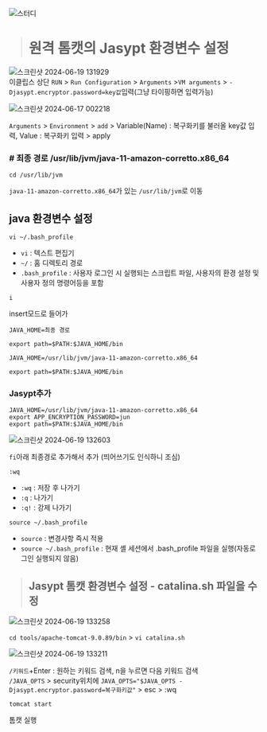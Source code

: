 ![스터디](https://github.com/InitTester/2024-study/assets/148026641/e66af90e-2c3e-4048-a2f6-3a568a427240)

> # 원격 톰캣의 Jasypt 환경변수 설정

![스크린샷 2024-06-19 131929](https://github.com/junani0v0/pf_jun01/assets/148026641/ed44634e-2632-4a4b-b7f0-4841d21cf6b5)   
이클립스 상단 `RUN` > `Run Configuration` > `Arguments` >`VM arguments` > `- Djasypt.encryptor.password=key값`입력(그냥 타이핑하면 입력가능)

![스크린샷 2024-06-17 002218](https://github.com/junani0v0/pf_jun01/assets/148026641/2d790c20-4097-41b1-81ce-0095fab700ea)   

`Arguments` > `Environment` > `add` > Variable(Name) : 복구화키를 불러올 key값 입력, Value : 복구화키 입력 > apply

### # 최종 경로 /usr/lib/jvm/java-11-amazon-corretto.x86_64
```
cd /usr/lib/jvm
```
`java-11-amazon-corretto.x86_64`가 있는 `/usr/lib/jvm`로 이동
## java 환경변수 설정
```
vi ~/.bash_profile
```
- `vi` : 텍스트 편집기
- `~/` : 홈 디렉토리 경로
- `.bash_profile` : 사용자 로그인 시 실행되는 스크립트 파일, 사용자의 환경 설정 및 사용자 정의 명령어등을 포함


```
i
```
insert모드로 들어가
```
JAVA_HOME=최종 경로

export path=$PATH:$JAVA_HOME/bin
```
```
JAVA_HOME=/usr/lib/jvm/java-11-amazon-corretto.x86_64

export path=$PATH:$JAVA_HOME/bin
```
### Jasypt추가
```
JAVA_HOME=/usr/lib/jvm/java-11-amazon-corretto.x86_64
export APP_ENCRYPTION_PASSWORD=jun
export path=$PATH:$JAVA_HOME/bin
```
![스크린샷 2024-06-19 132603](https://github.com/junani0v0/pf_jun01/assets/148026641/ada43709-9c9c-4cdd-a32f-70c2210c67f0)

`fi`아래 최종경로 추가해서 추가
(띄어쓰기도 인식하니 조심)
```
:wq 
```
- `:wq` : 저장 후 나가기
- `:q` : 나가기
- `:q!` : 강제 나가기


```
source ~/.bash_profile
```
- `source` : 변경사항 즉시 적용
- `source ~/.bash_profile` : 현재 셸 세션에서 .bash_profile 파일을 실행(자동로그인 실행되지 않음)

> ## Jasypt 톰캣 환경변수 설정 - catalina.sh 파일을 수정
![스크린샷 2024-06-19 133258](https://github.com/junani0v0/pf_jun01/assets/148026641/c0c1142d-e994-48c3-81b1-83d3942ce972)   

`cd tools/apache-tomcat-9.0.89/bin` > `vi catalina.sh`   

![스크린샷 2024-06-19 133211](https://github.com/junani0v0/pf_jun01/assets/148026641/e0824eac-0c8e-4154-834f-90b842511357)


`/키워드`+Enter : 원하는 키워드 검색, n을 누르면 다음 키워드 검색   
`/JAVA_OPTS` > security위치에 `JAVA_OPTS="$JAVA_OPTS -Djasypt.encryptor.password=복구화키값"` > esc > :wq

```
tomcat start
```
톰캣 실행
